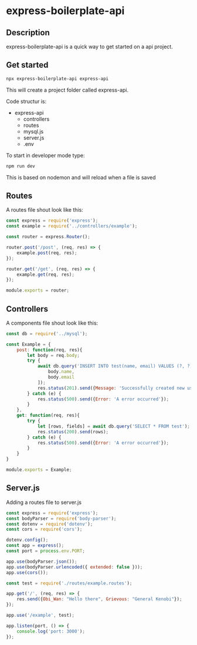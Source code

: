 # express-boilerplate-api
## Description
express-boilerplate-api is a quick way to get started on a api project.

## Get started
```bash
npx express-boilerplate-api express-api
```

This will create a project folder called express-api.

Code structur is:
* express-api
	* controllers
	* routes
	* mysql.js
	* server.js
	* .env

To start in developer mode type:
```bash
npm run dev
```
This is based on nodemon and will reload when a file is saved

## Routes
A routes file shout look like this:
```js
const express = require('express');
const example = require('../controllers/example');

const router = express.Router();

router.post('/post', (req, res) => {
	example.post(req, res);
});

router.get('/get', (req, res) => {
    example.get(req, res);
});

module.exports = router;
```

## Controllers
A components file shout look like this:
```js
const db = require('../mysql');

const Example = {
    post: function(req, res){
		let body = req.body;
        try {
            await db.query('INSERT INTO test(name, email) VALUES (?, ?)', [
                body.name,
                body.email
            ]);
            res.status(201).send({Message: 'Successfully created new user'});
        } catch (e) {
            res.status(500).send({Error: 'A error occurred'});
        }
    },
    get: function(req, res){
        try {
            let [rows, fields] = await db.query('SELECT * FROM test');
            res.status(200).send(rows);
        } catch (e) {
            res.status(500).send({Error: 'A error occurred'});
        }
    }
}

module.exports = Example;

```

## Server.js
Adding a routes file to server.js
```js
const express = require('express');
const bodyParser = require('body-parser');
const dotenv = require('dotenv');
const cors = require('cors');

dotenv.config();
const app = express();
const port = process.env.PORT;

app.use(bodyParser.json());
app.use(bodyParser.urlencoded({ extended: false }));
app.use(cors());

const test = require('./routes/example.routes');

app.get('/', (req, res) => {
    res.send({Obi_Wan: "Hello there", Grievous: "General Kenobi"});
});

app.use('/example', test);

app.listen(port, () => {
    console.log('port: 3000');
});
```
